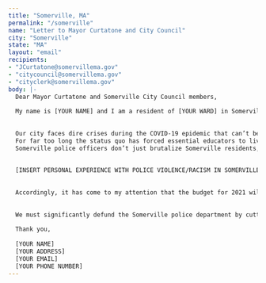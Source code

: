 ```yaml
---
title: "Somerville, MA"
permalink: "/somerville"
name: "Letter to Mayor Curtatone and City Council"
city: "Somerville"
state: "MA"
layout: "email"
recipients:
- "JCurtatone@somervillema.gov"
- "citycouncil@somervillema.gov"
- "cityclerk@somervillema.gov"
body: |-
  Dear Mayor Curtatone and Somerville City Council members,
  
  My name is [YOUR NAME] and I am a resident of [YOUR WARD] in Somerville, MA. I am writing to demand that you take specific measures to reduce funding for police in the city of Somerville. The Mayor and the members of the city council have a responsibility to communities of color in Somerville to take immediate steps to decrease funding to the police**,** while reinvesting those funds into Black, Brown, and Indigenous communities most directly impacted by police violence and disinvestment.
  
  
  Our city faces dire crises during the COVID-19 epidemic that can’t be solved by policing. Thousands of community members have lost wages and face food-insecurity due to the economic crisis that is unfolding in this community. Some face the risk of forced removal as soon as the eviction ban is lifted and I recognize that these conditions only exacerbate the long-standing inequalities in Somerville that have displaced communities of color from this area.
  For far too long the status quo has forced essential educators to live on starvation wages while overwhelming community demands to right this glaring injustice are ignored. Meanwhile, our Police Department hoards hundreds of thousands of dollars seized from citizens unconvicted of any crime and the City rewards police officers with six-figure salaries. This is unconscionable.
  Somerville police officers don’t just brutalize Somerville residents, but also attack peaceful protestors in other cities through expensive interdepartmental mutual aid agreements. Somerville’s failings include reliance on lethally armed police to solve community problems and funding our police force at the expense of programs that strengthen our community and reduce crime.
  
  
  [INSERT PERSONAL EXPERIENCE WITH POLICE VIOLENCE/RACISM IN SOMERVILLE]
  
  
  Accordingly, it has come to my attention that the budget for 2021 will be presented to the City Council on June 19. The previous FY 2020 budget allocated $17,044,021 to Somerville PD, more than the budgets of Health and Human Services, Culture & Recreation, Medicare, and all the OSPCD Divisions combined. To fix these failings, I demand the City to reallocate millions of dollars from the Police Department FY 2021 budget, remove officers from Somerville schools, and disarm the police. Our needs must be addressed by the provision of care and not the threat of violence. We must reinvest into social programs and resources like education, public health, jobs, and safe housing. Most importantly, decisions around funding and reinvestment must be done in collaboration with Black, Brown, and Indigenous community members who are most impacted by the harms of police violence and disinvestment.
  
  
  We must significantly defund the Somerville police department by cutting bloated salaries, expensive overtime, and militarized budgets to reinvest in our communities. It’s time to stop investing in criminalization and surveillance, and fund what Black, Brown, and Indigenous communities need to be safe and healthy: COVID19 relief, housing grants, healthcare, youth jobs and services, POC-owned businesses, community centers, trauma-informed first responders, POC-led organizations and projects.
  
  Thank you,
  
  [YOUR NAME]
  [YOUR ADDRESS]
  [YOUR EMAIL]
  [YOUR PHONE NUMBER]
---
```

